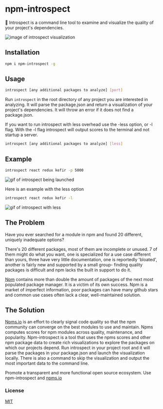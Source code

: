 # npm-introspect

:mag_right: Introspect is a command line tool to examine and visualize the quality of your project's dependencies.

![image of introspect visualization](https://github.com/Nohmapp/npm-introspect/blob/master/assets/screenshot.png?raw=true)

## Installation

```bash
npm i npm-introspect -g
```
## Usage

```bash
introspect [any additional packages to analyze] [port] 
```
Run ```introspect``` in the root directory of any project you are interested in analyzing. It will parse the package.json and return a visualization of your project's dependencies. It will throw an error if it does not find a package.json.

If you want to run introspect with less overhead use the -less option, or -l flag.
With the -l flag introspect will output scores to the terminal and not startup a server.

```bash
introspect [any additional packages to analyze] [less] 
```

## Example
```bash
introspect react redux kefir -p 5000
```

![gif of introspect being launched](https://github.com/Nohmapp/npm-introspect/blob/master/assets/screenshot.gif?raw=true)

Here is an example with the less option

```bash
introspect react redux kefir -l
```
![gif of introspect with less](https://github.com/Nohmapp/npm-introspect/blob/master/assets/less.gif?raw=true)


## The Problem

Have you ever searched for a module in npm and found 20 different, uniquely inadequate options?

There's 20 different packages, most of them are incomplete or unused. 7 of them might do what you want, one is specialized for a use case different than yours, three have very little documentation, one is reportedly 'bloated', another is fairly new and supported by a small group- finding quality packages is difficult and npm lacks the built in support to do it.

[Npm](https://www.npmjs.com/) contains more than double the amount of packages of the next most populated package manager. It is a victim of its own success. Npm is a market of imperfect information, poor packages can have many github stars and common use cases often lack a clear, well-maintained solution.

## The Solution

[Npms.io](https://npms.io/) is an effort to clearly signal code quality so that the npm community can converge on the best modules to use and maintain. Npms computes scores for npm modules across quality, maintenance, and popularity. Npm-introspect is a tool that uses the npms scores and other npm package data to create rich visualizations to explore the packages on which our projects depend. Run introspect in your project root and it will parse the packages in your package.json and launch the visualization locally. There is also a command to skip the visualization and output the most important data to the command line.

Promote a transparent and more functional open source ecosystem. Use npm-introspect and [npms.io](https://npms.io/)

### License
[MIT](https://opensource.org/licenses/MIT)
